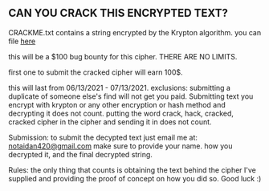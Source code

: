 ## CAN YOU CRACK THIS ENCRYPTED TEXT?

CRACKME.txt contains a string encrypted by the Krypton algorithm. you can file [here](https://github.com/N0tA1dan/Krypton/edit/CRACKME/CRACKME.txt)

this will be a $100 bug bounty for this cipher. THERE ARE NO LIMITS. 

first one to submit the cracked cipher will earn 100$.

this will last from 06/13/2021 - 07/13/2021.
exclusions: 
submitting a duplicate of someone else's find will not get you paid. 
Submitting text you encrypt with krypton or any other encryption or hash method and decrypting it does not count. 
putting the word crack, hack, cracked, cracked cipher in the cipher and sending it in does not count.

Submission:
to submit the decypted text just email me at: notaidan420@gmail.com
make sure to provide your name. how you decrypted it, and the final decrypted string.

Rules: 
the only thing that counts is obtaining the text behind the cipher I've supplied and providing the proof of concept on how you did so. 
Good luck :)
